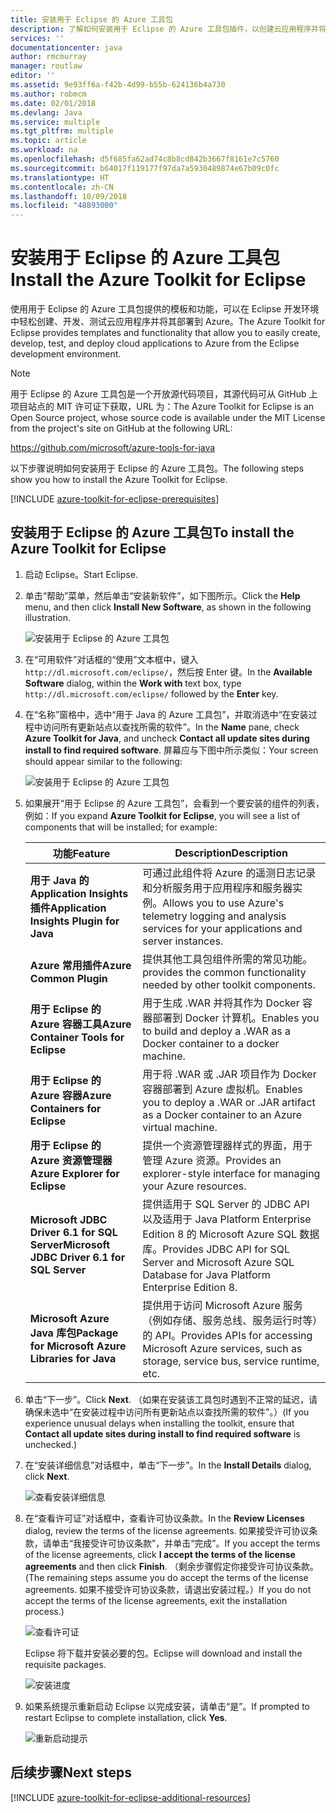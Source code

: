 ```yaml
---
title: 安装用于 Eclipse 的 Azure 工具包
description: 了解如何安装用于 Eclipse 的 Azure 工具包插件，以创建云应用程序并将其部署到 Azure。
services: ''
documentationcenter: java
author: rmcmurray
manager: routlaw
editor: ''
ms.assetid: 9e93ff6a-f42b-4d99-b55b-624136b4a730
ms.author: robmcm
ms.date: 02/01/2018
ms.devlang: Java
ms.service: multiple
ms.tgt_pltfrm: multiple
ms.topic: article
ms.workload: na
ms.openlocfilehash: d5f685fa62ad74c8b8cd842b3667f8161e7c5760
ms.sourcegitcommit: b64017f119177f97da7a5930489874e67b09c0fc
ms.translationtype: HT
ms.contentlocale: zh-CN
ms.lasthandoff: 10/09/2018
ms.locfileid: "48893000"
---
```

# <a name="install-the-azure-toolkit-for-eclipse"></a><span data-ttu-id="102e9-103">安装用于 Eclipse 的 Azure 工具包</span><span class="sxs-lookup"><span data-stu-id="102e9-103">Install the Azure Toolkit for Eclipse</span></span>

<span data-ttu-id="102e9-104">使用用于 Eclipse 的 Azure 工具包提供的模板和功能，可以在 Eclipse 开发环境中轻松创建、开发、测试云应用程序并将其部署到 Azure。</span><span class="sxs-lookup"><span data-stu-id="102e9-104">The Azure Toolkit for Eclipse provides templates and functionality that allow you to easily create, develop, test, and deploy cloud applications to Azure from the Eclipse development environment.</span></span>

> [!NOTE] 
> 
> <span data-ttu-id="102e9-105">用于 Eclipse 的 Azure 工具包是一个开放源代码项目，其源代码可从 GitHub 上项目站点的 MIT 许可证下获取，URL 为：</span><span class="sxs-lookup"><span data-stu-id="102e9-105">The Azure Toolkit for Eclipse is an Open Source project, whose source code is available under the MIT License from the project's site on GitHub at the following URL:</span></span> 
> 
> <https://github.com/microsoft/azure-tools-for-java> 
> 

<span data-ttu-id="102e9-106">以下步骤说明如何安装用于 Eclipse 的 Azure 工具包。</span><span class="sxs-lookup"><span data-stu-id="102e9-106">The following steps show you how to install the Azure Toolkit for Eclipse.</span></span>

[!INCLUDE [azure-toolkit-for-eclipse-prerequisites](../includes/azure-toolkit-for-eclipse-prerequisites.md)]

## <a name="to-install-the-azure-toolkit-for-eclipse"></a><span data-ttu-id="102e9-107">安装用于 Eclipse 的 Azure 工具包</span><span class="sxs-lookup"><span data-stu-id="102e9-107">To install the Azure Toolkit for Eclipse</span></span>

1. <span data-ttu-id="102e9-108">启动 Eclipse。</span><span class="sxs-lookup"><span data-stu-id="102e9-108">Start Eclipse.</span></span>

1. <span data-ttu-id="102e9-109">单击“帮助”菜单，然后单击“安装新软件”，如下图所示。</span><span class="sxs-lookup"><span data-stu-id="102e9-109">Click the **Help** menu, and then click **Install New Software**, as shown in the following illustration.</span></span>
   
   ![安装用于 Eclipse 的 Azure 工具包][01]

1. <span data-ttu-id="102e9-111">在“可用软件”对话框的“使用”文本框中，键入 `http://dl.microsoft.com/eclipse/`，然后按 Enter 键。</span><span class="sxs-lookup"><span data-stu-id="102e9-111">In the **Available Software** dialog, within the **Work with** text box, type `http://dl.microsoft.com/eclipse/` followed by the **Enter** key.</span></span>

1. <span data-ttu-id="102e9-112">在“名称”窗格中，选中“用于 Java 的 Azure 工具包”，并取消选中“在安装过程中访问所有更新站点以查找所需的软件”。</span><span class="sxs-lookup"><span data-stu-id="102e9-112">In the **Name** pane, check **Azure Toolkit for Java**, and uncheck **Contact all update sites during install to find required software**.</span></span> <span data-ttu-id="102e9-113">屏幕应与下图中所示类似：</span><span class="sxs-lookup"><span data-stu-id="102e9-113">Your screen should appear similar to the following:</span></span>
   
   ![安装用于 Eclipse 的 Azure 工具包][02]

1. <span data-ttu-id="102e9-115">如果展开“用于 Eclipse 的 Azure 工具包”，会看到一个要安装的组件的列表，例如：</span><span class="sxs-lookup"><span data-stu-id="102e9-115">If you expand **Azure Toolkit for Eclipse**, you will see a list of components that will be installed; for example:</span></span>

   | <span data-ttu-id="102e9-116">功能</span><span class="sxs-lookup"><span data-stu-id="102e9-116">Feature</span></span> | <span data-ttu-id="102e9-117">Description</span><span class="sxs-lookup"><span data-stu-id="102e9-117">Description</span></span> | 
   |---|---| 
   | <span data-ttu-id="102e9-118">**用于 Java 的 Application Insights 插件**</span><span class="sxs-lookup"><span data-stu-id="102e9-118">**Application Insights Plugin for Java**</span></span> | <span data-ttu-id="102e9-119">可通过此组件将 Azure 的遥测日志记录和分析服务用于应用程序和服务器实例。</span><span class="sxs-lookup"><span data-stu-id="102e9-119">Allows you to use Azure's telemetry logging and analysis services for your applications and server instances.</span></span> | 
   | <span data-ttu-id="102e9-120">**Azure 常用插件**</span><span class="sxs-lookup"><span data-stu-id="102e9-120">**Azure Common Plugin**</span></span> | <span data-ttu-id="102e9-121">提供其他工具包组件所需的常见功能。</span><span class="sxs-lookup"><span data-stu-id="102e9-121">provides the common functionality needed by other toolkit components.</span></span> | 
   | <span data-ttu-id="102e9-122">**用于 Eclipse 的 Azure 容器工具**</span><span class="sxs-lookup"><span data-stu-id="102e9-122">**Azure Container Tools for Eclipse**</span></span> | <span data-ttu-id="102e9-123">用于生成 .WAR 并将其作为 Docker 容器部署到 Docker 计算机。</span><span class="sxs-lookup"><span data-stu-id="102e9-123">Enables you to build and deploy a .WAR as a Docker container to a docker machine.</span></span> | 
   | <span data-ttu-id="102e9-124">**用于 Eclipse 的 Azure 容器**</span><span class="sxs-lookup"><span data-stu-id="102e9-124">**Azure Containers for Eclipse**</span></span> | <span data-ttu-id="102e9-125">用于将 .WAR 或 .JAR 项目作为 Docker 容器部署到 Azure 虚拟机。</span><span class="sxs-lookup"><span data-stu-id="102e9-125">Enables you to deploy a .WAR or .JAR artifact as a Docker container to an Azure virtual machine.</span></span> | 
   | <span data-ttu-id="102e9-126">**用于 Eclipse 的 Azure 资源管理器**</span><span class="sxs-lookup"><span data-stu-id="102e9-126">**Azure Explorer for Eclipse**</span></span> | <span data-ttu-id="102e9-127">提供一个资源管理器样式的界面，用于管理 Azure 资源。</span><span class="sxs-lookup"><span data-stu-id="102e9-127">Provides an explorer-style interface for managing your Azure resources.</span></span> | 
   | <span data-ttu-id="102e9-128">**Microsoft JDBC Driver 6.1 for SQL Server**</span><span class="sxs-lookup"><span data-stu-id="102e9-128">**Microsoft JDBC Driver 6.1 for SQL Server**</span></span> | <span data-ttu-id="102e9-129">提供适用于 SQL Server 的 JDBC API 以及适用于 Java Platform Enterprise Edition 8 的 Microsoft Azure SQL 数据库。</span><span class="sxs-lookup"><span data-stu-id="102e9-129">Provides JDBC API for SQL Server and Microsoft Azure SQL Database for Java Platform Enterprise Edition 8.</span></span> | 
   | <span data-ttu-id="102e9-130">**Microsoft Azure Java 库包**</span><span class="sxs-lookup"><span data-stu-id="102e9-130">**Package for Microsoft Azure Libraries for Java**</span></span> | <span data-ttu-id="102e9-131">提供用于访问 Microsoft Azure 服务（例如存储、服务总线、服务运行时等）的 API。</span><span class="sxs-lookup"><span data-stu-id="102e9-131">Provides APIs for accessing Microsoft Azure services, such as storage, service bus, service runtime, etc.</span></span> | 

1. <span data-ttu-id="102e9-132">单击“下一步”。</span><span class="sxs-lookup"><span data-stu-id="102e9-132">Click **Next**.</span></span> <span data-ttu-id="102e9-133">（如果在安装该工具包时遇到不正常的延迟，请确保未选中“在安装过程中访问所有更新站点以查找所需的软件”。）</span><span class="sxs-lookup"><span data-stu-id="102e9-133">(If you experience unusual delays when installing the toolkit, ensure that **Contact all update sites during install to find required software** is unchecked.)</span></span>

1. <span data-ttu-id="102e9-134">在“安装详细信息”对话框中，单击“下一步”。</span><span class="sxs-lookup"><span data-stu-id="102e9-134">In the **Install Details** dialog, click **Next**.</span></span>
   
   ![查看安装详细信息][03]

1. <span data-ttu-id="102e9-136">在“查看许可证”对话框中，查看许可协议条款。</span><span class="sxs-lookup"><span data-stu-id="102e9-136">In the **Review Licenses** dialog, review the terms of the license agreements.</span></span> <span data-ttu-id="102e9-137">如果接受许可协议条款，请单击“我接受许可协议条款”，并单击“完成”。</span><span class="sxs-lookup"><span data-stu-id="102e9-137">If you accept the terms of the license agreements, click **I accept the terms of the license agreements** and then click **Finish**.</span></span> <span data-ttu-id="102e9-138">（剩余步骤假定你接受许可协议条款。</span><span class="sxs-lookup"><span data-stu-id="102e9-138">(The remaining steps assume you do accept the terms of the license agreements.</span></span> <span data-ttu-id="102e9-139">如果不接受许可协议条款，请退出安装过程。）</span><span class="sxs-lookup"><span data-stu-id="102e9-139">If you do not accept the terms of the license agreements, exit the installation process.)</span></span>
   
   ![查看许可证][04]
   
   <span data-ttu-id="102e9-141">Eclipse 将下载并安装必要的包。</span><span class="sxs-lookup"><span data-stu-id="102e9-141">Eclipse will download and install the requisite packages.</span></span>
   
   ![安装进度][05]

1. <span data-ttu-id="102e9-143">如果系统提示重新启动 Eclipse 以完成安装，请单击“是”。</span><span class="sxs-lookup"><span data-stu-id="102e9-143">If prompted to restart Eclipse to complete installation, click **Yes**.</span></span>
   
   ![重新启动提示][06]

## <a name="next-steps"></a><span data-ttu-id="102e9-145">后续步骤</span><span class="sxs-lookup"><span data-stu-id="102e9-145">Next steps</span></span>

[!INCLUDE [azure-toolkit-for-eclipse-additional-resources](../includes/azure-toolkit-for-eclipse-additional-resources.md)]

<!-- URL List -->

<!-- Legacy MSDN URL = https://msdn.microsoft.com/library/azure/hh690946.aspx -->

<!-- IMG List -->

[01]: media/azure-toolkit-for-eclipse-installation/eclipse-installation-01.png
[02]: media/azure-toolkit-for-eclipse-installation/eclipse-installation-02.png
[03]: media/azure-toolkit-for-eclipse-installation/eclipse-installation-03.png
[04]: media/azure-toolkit-for-eclipse-installation/eclipse-installation-04.png
[05]: media/azure-toolkit-for-eclipse-installation/eclipse-installation-05.png
[06]: media/azure-toolkit-for-eclipse-installation/eclipse-installation-06.png
